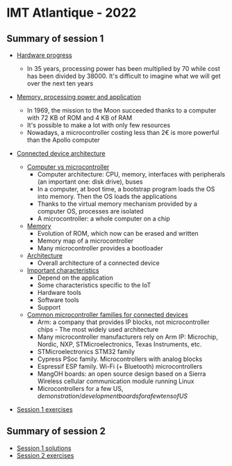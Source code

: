 # IMT Atlantique - 2022

## Summary of session 1

* [Hardware progress](https://pascalbod.github.io/iot-en-presentation/connectedDevice.html#/device-2)
    * In 35 years, processing power has been multiplied by 70 while cost has been divided by 38000. It's difficult to imagine what we will get over the next ten years
* [Memory, processing power and application](https://pascalbod.github.io/iot-en-presentation/connectedDevice.html#/device-3)
  * In 1969, the mission to the Moon succeeded thanks to a computer with 72 KB of ROM and 4 KB of RAM
  * It's possible to make a lot with only few resources
  * Nowadays, a microcontroller costing less than 2€ is more powerful than the Apollo computer
* [Connected device architecture](https://pascalbod.github.io/iot-en-presentation/connectedDevice.html#/device-4)
  * [Computer vs microcontroller](https://pascalbod.github.io/iot-en-presentation/connectedDevice.html#/4/1)
    * Computer architecture: CPU, memory, interfaces with peripherals (an important one: disk drive), buses
    * In a computer, at boot time, a bootstrap program loads the OS into memory. Then the OS loads the applications
    * Thanks to the virtual memory mechanism provided by a computer OS, processes are isolated
    * A microcontroller: a whole computer on a chip
  * [Memory](https://pascalbod.github.io/iot-en-presentation/connectedDevice.html#/4/6)
    * Evolution of ROM, which now can be erased and written
    * Memory map of a microcontroller
    * Many microcontroller provides a bootloader
  * [Architecture](https://pascalbod.github.io/iot-en-presentation/connectedDevice.html#/4/9)
    * Overall architecture of a connected device
  * [Important characteristics](https://pascalbod.github.io/iot-en-presentation/connectedDevice.html#/4/11)
    * Depend on the application
    * Some characteristics specific to the IoT
    * Hardware tools
    * Software tools
    * Support
  * [Common microcontroller families for connected devices](https://pascalbod.github.io/iot-en-presentation/connectedDevice.html#/4/16)
    * Arm: a company that provides IP blocks, not microcontroller chips - The most widely used architecture
    * Many microcontroller manufacturers rely on Arm IP: Microchip, Nordic, NXP, STMicroelectronics, Texas Instruments, etc.
    * STMicroelectronics STM32 family
    * Cypress PSoc family. Microcontrollers with analog blocks
    * Espressif ESP family. Wi-Fi (+ Bluetooth) microcontrollers
    * MangOH boards: an open source design based on a Sierra Wireless cellular communication module running Linux
    * Microcontrollers for a few US$, demonstration/development boards for a few tens of US$

* [Session 1 exercises](session1Exercises.md)

## Summary of session 2

* [Session 1 solutions](https://github.com/PascalBod/IMTAtlantique-2022/tree/main/session1Solutions)
* [Session 2 exercises](session2Exercises.md)
